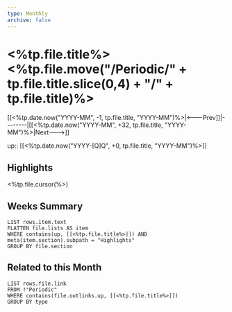 ```yaml
---
type: Monthly
archive: false
---
```


# <%tp.file.title%><%tp.file.move("/Periodic/" + tp.file.title.slice(0,4) + "/" + tp.file.title)%>

[[<%tp.date.now("YYYY-MM", -1, tp.file.title, "YYYY-MM")%>|<---Prev]]|--------|[[<%tp.date.now("YYYY-MM", +32, tp.file.title, "YYYY-MM")%>|Next--->]]

up:: [[<%tp.date.now("YYYY-[Q]Q", +0, tp.file.title, "YYYY-MM")%>]]

## Highlights

<%tp.file.cursor(%>)

## Weeks Summary

```dataview
LIST rows.item.text
FLATTEN file.lists AS item
WHERE contains(up, [[<%tp.file.title%>]]) AND meta(item.section).subpath = "Highlights"
GROUP BY file.section
```

## Related to this Month

```dataview
LIST rows.file.link
FROM !"Periodic"
WHERE contains(file.outlinks.up, [[<%tp.file.title%>]])
GROUP BY type
```
